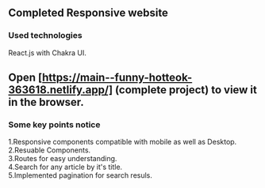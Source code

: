 
## Completed Responsive website

### Used technologies
React.js with Chakra UI.


## Open [https://main--funny-hotteok-363618.netlify.app/] (complete project) to view it in the browser.

### Some key points notice

1.Responsive components compatible with mobile as well as Desktop.<br />
2.Resuable Components.<br />
3.Routes for easy understanding.<br />
4.Search for any article by it's title.<br />
5.Implemented pagination for search resuls.<br />



